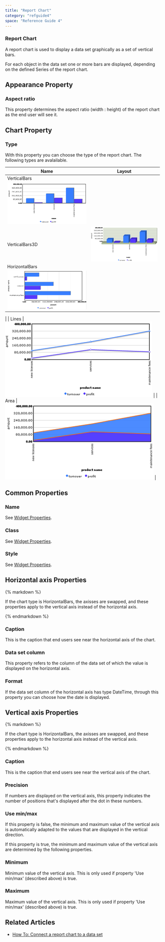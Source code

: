 ```yaml
---
title: "Report Chart"
category: "refguide4"
space: "Reference Guide 4"
---
```

### Report Chart

A report chart is used to display a data set graphically as a set of vertical bars.

For each object in the data set one or more bars are displayed, depending on the defined Series of the report chart.

## Appearance Property

### Aspect ratio

This property determines the aspect ratio (width : height) of the report chart as the end user will see it.

## Chart Property

### Type

With this property you can choose the type of the report chart. The following types are avalailable.

| Name | Layout |
| --- | --- |
| VerticalBars
 | ![](attachments/4194613/4325424.png) |
| VerticalBars3D | ![](attachments/4194613/4325425.png) |
| HorizontalBars
 | ![](attachments/4194613/4325426.png)
 |
| Lines
 | ![](attachments/4194613/4325427.png) |
| Area
 | ![](attachments/4194613/4325429.png) |

## Common Properties

### Name

See [Widget Properties](https://world.mendix.com/display/refguide3/Widget+Properties#WidgetProperties-CommonProperties).

### Class

See [Widget Properties](https://world.mendix.com/display/refguide3/Widget+Properties#WidgetProperties-CommonProperties).

### Style

See [Widget Properties](https://world.mendix.com/display/refguide3/Widget+Properties#WidgetProperties-CommonProperties).

## Horizontal axis Properties

<div class="alert alert-warning">{% markdown %}

If the chart type is HorizontalBars, the axisses are swapped, and these properties apply to the vertical axis instead of the horizontal axis.

{% endmarkdown %}</div>

### Caption

This is the caption that end users see near the horizontal axis of the chart.

### Data set column

This property refers to the column of the data set of which the value is displayed on the horizontal axis.

### Format

If the data set column of the horizontal axis has type DateTime, through this property you can choose how the date is displayed.

## Vertical axis Properties

<div class="alert alert-warning">{% markdown %}

If the chart type is HorizontalBars, the axisses are swapped, and these properties apply to the horizontal axis instead of the vertical axis.

{% endmarkdown %}</div>

### Caption

This is the caption that end users see near the vertical axis of the chart.

### Precision

If numbers are displayed on the vertical axis, this property indicates the number of positions that's displayed after the dot in these numbers.

### Use min/max

If this property is false, the minimum and maximum value of the vertical axis is automatically adapted to the values that are displayed in the vertical direction.

If this property is true, the minimum and maximum value of the vertical axis are determined by the following properties.

### Minimum

Minimum value of the vertical axis. This is only used if property 'Use min/max' (described above) is true.

### Maximum

Maximum value of the vertical axis. This is only used if property 'Use min/max' (described above) is true.

## Related Articles

*   [How To: Connect a report chart to a data set](https://world.mendix.com/display/howto25/Connect+a+report+chart+to+a+data+set)